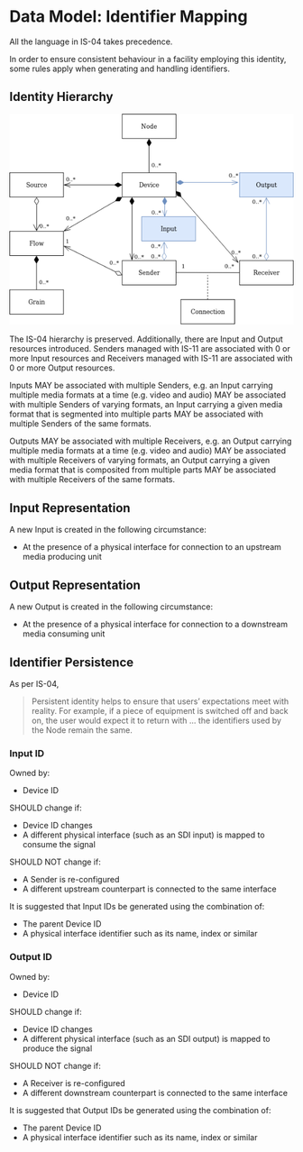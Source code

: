 # Data Model: Identifier Mapping

All the language in IS-04 takes precedence.

In order to ensure consistent behaviour in a facility employing this identity, some rules apply when generating and handling identifiers.

## Identity Hierarchy

![Extended IS-04 Model Diagram](../docs/images/is-11-data-model.png)

The IS-04 hierarchy is preserved. Additionally, there are Input and Output resources introduced. Senders managed with IS-11 are associated with 0 or more Input resources and Receivers managed with IS-11 are associated with 0 or more Output resources.

Inputs MAY be associated with multiple Senders, e.g. an Input carrying multiple media formats at a time (e.g. video and audio) MAY be associated with multiple Senders of varying formats, an Input carrying a given media format that is segmented into multiple parts MAY be associated with multiple Senders of the same formats.

Outputs MAY be associated with multiple Receivers, e.g. an Output carrying multiple media formats at a time (e.g. video and audio) MAY be associated with multiple Receivers of varying formats, an Output carrying a given media format that is composited from multiple parts MAY be associated with multiple Receivers of the same formats.

## Input Representation

A new Input is created in the following circumstance:

- At the presence of a physical interface for connection to an upstream media producing unit

## Output Representation

A new Output is created in the following circumstance:

- At the presence of a physical interface for connection to a downstream media consuming unit

## Identifier Persistence

As per IS-04,

> Persistent identity helps to ensure that users’ expectations meet with reality. For example, if a piece of equipment is switched off and back on, the user would expect it to return with ... the identifiers used by the Node remain the same.

### Input ID

Owned by:

- Device ID

SHOULD change if:

- Device ID changes
- A different physical interface (such as an SDI input) is mapped to consume the signal

SHOULD NOT change if:

- A Sender is re-configured
- A different upstream counterpart is connected to the same interface

It is suggested that Input IDs be generated using the combination of:

- The parent Device ID
- A physical interface identifier such as its name, index or similar

### Output ID

Owned by:

- Device ID

SHOULD change if:

- Device ID changes
- A different physical interface (such as an SDI output) is mapped to produce the signal

SHOULD NOT change if:

- A Receiver is re-configured
- A different downstream counterpart is connected to the same interface

It is suggested that Output IDs be generated using the combination of:

- The parent Device ID
- A physical interface identifier such as its name, index or similar
